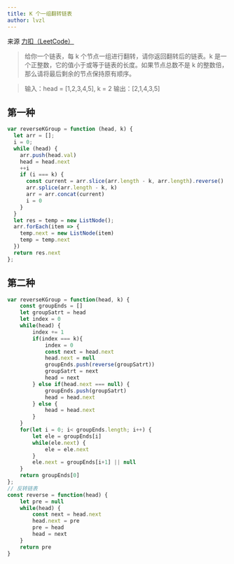 ```yaml
---
title: K 个一组翻转链表
author: lvzl
---
```


来源 [力扣（LeetCode）](https://leetcode-cn.com/problems/reverse-nodes-in-k-group)

> 给你一个链表，每 k 个节点一组进行翻转，请你返回翻转后的链表。k 是一个正整数，它的值小于或等于链表的长度。如果节点总数不是 k 的整数倍，那么请将最后剩余的节点保持原有顺序。

> 输入：head = [1,2,3,4,5], k = 2
> 输出：[2,1,4,3,5]

## 第一种
```js
var reverseKGroup = function (head, k) {
  let arr = [];
  i = 0;
  while (head) {
    arr.push(head.val)
    head = head.next
    ++i
    if (i === k) {
      const current = arr.slice(arr.length - k, arr.length).reverse()
      arr.splice(arr.length - k, k)
      arr = arr.concat(current)
      i = 0
    }
  }
  let res = temp = new ListNode();
  arr.forEach(item => {
    temp.next = new ListNode(item)
    temp = temp.next
  })
  return res.next
};

```

## 第二种

```js
var reverseKGroup = function(head, k) {
    const groupEnds = []
    let groupSatrt = head
    let index = 0
    while(head) {
        index += 1
        if(index === k){
            index = 0
            const next = head.next
            head.next = null
            groupEnds.push(reverse(groupSatrt))
            groupSatrt = next
            head = next
        } else if(head.next === null) {
            groupEnds.push(groupSatrt)
            head = head.next
        } else {
            head = head.next
        }
    }
    for(let i = 0; i< groupEnds.length; i++) {
        let ele = groupEnds[i]
        while(ele.next) {
            ele = ele.next
        }
        ele.next = groupEnds[i+1] || null
    }
    return groupEnds[0]
};
// 反转链表
const reverse = function(head) {
    let pre = null
    while(head) {
        const next = head.next
        head.next = pre
        pre = head
        head = next
    }
    return pre
}
```


